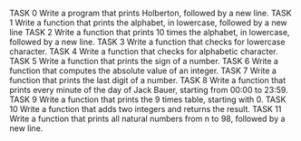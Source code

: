 TASK 0 Write a program that prints Holberton, followed by a new line.
TASK 1 Write a function that prints the alphabet, in lowercase, followed by a new line
TASK 2 Write a function that prints 10 times the alphabet, in lowercase, followed by a new line.
TASK 3 Write a function that checks for lowercase character.
TASK 4 Write a function that checks for alphabetic character.
TASK 5 Write a function that prints the sign of a number.
TASK 6 Write a function that computes the absolute value of an integer.
TASK 7 Write a function that prints the last digit of a number.
TASK 8 Write a function that prints every minute of the day of Jack Bauer, starting from 00:00 to 23:59.
TASK 9 Write a function that prints the 9 times table, starting with 0.
TASK 10 Write a function that adds two integers and returns the result.
TASK 11 Write a function that prints all natural numbers from n to 98, followed by a new line.
